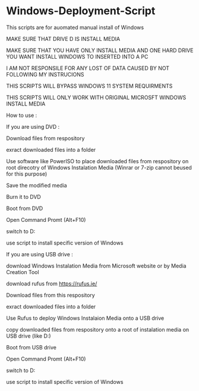 # Windows-Deployment-Script

This scripts are for auomated manual install of Windows

MAKE SURE THAT DRIVE D IS INSTALL MEDIA

MAKE SURE THAT YOU HAVE ONLY INSTALL MEDIA AND ONE HARD DRIVE YOU WANT INSTALL WINDOWS TO INSERTED INTO A PC

I AM NOT RESPONSILE FOR ANY LOST OF DATA CAUSED BY NOT FOLLOWING MY INSTRUCIONS

THIS SCRIPTS WILL BYPASS WINDOWS 11 SYSTEM REQUIRMENTS

THIS SCRIPTS WILL ONLY WORK WITH ORIGINAL MICROSFT WINDOWS INSTALL MEDIA


How to use :


If you are using DVD :


Download files from respository

exract downloaded files into a folder

Use software like PowerISO to place downloaded files from respository on root direcotry of Windows Instalation Media (Winrar or 7-zip cannot beused for this purpose)

Save the modified media

Burn it to DVD

Boot from DVD

Open Command Promt (Alt+F10)

switch to D: 

use script to install specific version of Windows


If you are using USB drive :


download Windows Instalation Media from Microsoft website or by Media Creation Tool

download rufus from https://rufus.ie/

Download files from this respository

exract downloaded files into a folder

Use Rufus to deploy Windows Instalaion Media onto a USB drive

copy downloaded files from respository onto a root of instalation media on USB drive (like D:\)

Boot from USB drive

Open Command Promt (Alt+F10)

switch to D: 

use script to install specific version of Windows
